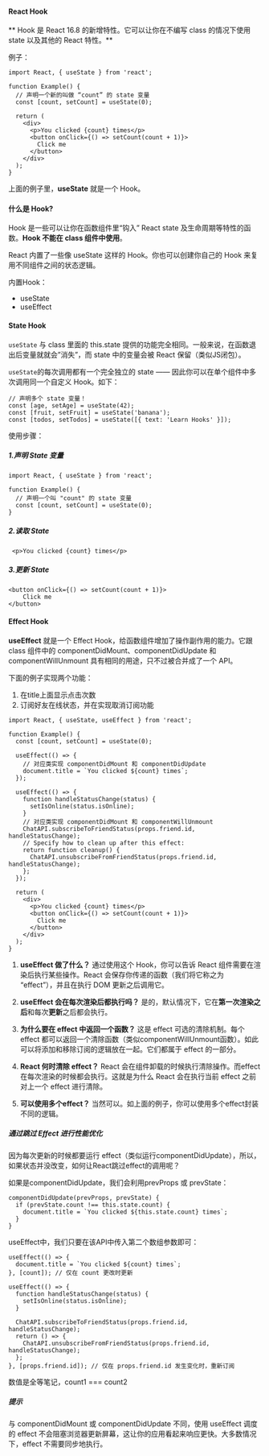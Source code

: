 #### React Hook

** Hook 是 React 16.8 的新增特性。它可以让你在不编写 class 的情况下使用 state 以及其他的 React 特性。**

例子：
```
import React, { useState } from 'react';

function Example() {
  // 声明一个新的叫做 “count” 的 state 变量
  const [count, setCount] = useState(0);

  return (
    <div>
      <p>You clicked {count} times</p>
      <button onClick={() => setCount(count + 1)}>
        Click me
      </button>
    </div>
  );
}
```

上面的例子里，**useState** 就是一个 Hook。

#### 什么是 Hook?

Hook 是一些可以让你在函数组件里“钩入” React state 及生命周期等特性的函数。**Hook 不能在 class 组件中使用**。

React 内置了一些像 useState 这样的 Hook。你也可以创建你自己的 Hook 来复用不同组件之间的状态逻辑。

内置Hook：

* useState
* useEffect

#### State Hook

`useState` 与 class 里面的 this.state 提供的功能完全相同。一般来说，在函数退出后变量就就会”消失”，而 state 中的变量会被 React 保留（类似JS闭包）。

`useState`的每次调用都有一个完全独立的 state —— 因此你可以在单个组件中多次调用同一个自定义 Hook。如下：

```
// 声明多个 state 变量！
const [age, setAge] = useState(42);
const [fruit, setFruit] = useState('banana');
const [todos, setTodos] = useState([{ text: 'Learn Hooks' }]);
```

使用步骤：

##### 1.声明 State 变量

```
import React, { useState } from 'react';

function Example() {
  // 声明一个叫 "count" 的 state 变量
  const [count, setCount] = useState(0);
} 
```

##### 2.读取 State

```
 <p>You clicked {count} times</p>
```

##### 3.更新 State
```
<button onClick={() => setCount(count + 1)}>
    Click me
</button>
```
#### Effect Hook

**useEffect** 就是一个 Effect Hook，给函数组件增加了操作副作用的能力。它跟 class 组件中的 componentDidMount、componentDidUpdate 和 componentWillUnmount 具有相同的用途，只不过被合并成了一个 API。

下面的例子实现两个功能：
1. 在title上面显示点击次数
2. 订阅好友在线状态，并在实现取消订阅功能

```
import React, { useState, useEffect } from 'react';

function Example() {
  const [count, setCount] = useState(0);

  useEffect(() => {
    // 对应类实现 componentDidMount 和 componentDidUpdate
    document.title = `You clicked ${count} times`;
  });

  useEffect(() => {
    function handleStatusChange(status) {
      setIsOnline(status.isOnline);
    }
    // 对应类实现 componentDidMount 和 componentWillUnmount
    ChatAPI.subscribeToFriendStatus(props.friend.id, handleStatusChange);
    // Specify how to clean up after this effect:
    return function cleanup() {
      ChatAPI.unsubscribeFromFriendStatus(props.friend.id, handleStatusChange);
    };
  });

  return (
    <div>
      <p>You clicked {count} times</p>
      <button onClick={() => setCount(count + 1)}>
        Click me
      </button>
    </div>
  );
}
```

1. **useEffect 做了什么？** 通过使用这个 Hook，你可以告诉 React 组件需要在渲染后执行某些操作。React 会保存你传递的函数（我们将它称之为 “effect”），并且在执行 DOM 更新之后调用它。

2. **useEffect 会在每次渲染后都执行吗？** 是的，默认情况下，它在**第一次渲染之后**和每次**更新**之后都会执行。

3. **为什么要在 effect 中返回一个函数？** 这是 effect 可选的清除机制。每个 effect 都可以返回一个清除函数（类似componentWillUnmount函数）。如此可以将添加和移除订阅的逻辑放在一起。它们都属于 effect 的一部分。

4. **React 何时清除 effect？** React 会在组件卸载的时候执行清除操作。而effect 在每次渲染的时候都会执行。这就是为什么 React 会在执行当前 effect 之前对上一个 effect 进行清除。

5. **可以使用多个effect？** 当然可以。如上面的例子，你可以使用多个effect封装不同的逻辑。

##### 通过跳过 Effect 进行性能优化

因为每次更新的时候都要运行 effect（类似运行componentDidUpdate），所以，如果状态并没改变，如何让React跳过effect的调用呢？

如果是componentDidUpdate，我们会利用prevProps 或 prevState：

```
componentDidUpdate(prevProps, prevState) {
  if (prevState.count !== this.state.count) {
    document.title = `You clicked ${this.state.count} times`;
  }
}
```
useEffect中，我们只要在该API中传入第二个数组参数即可：

```
useEffect(() => {
  document.title = `You clicked ${count} times`;
}, [count]); // 仅在 count 更改时更新

useEffect(() => {
  function handleStatusChange(status) {
    setIsOnline(status.isOnline);
  }

  ChatAPI.subscribeToFriendStatus(props.friend.id, handleStatusChange);
  return () => {
    ChatAPI.unsubscribeFromFriendStatus(props.friend.id, handleStatusChange);
  };
}, [props.friend.id]); // 仅在 props.friend.id 发生变化时，重新订阅
```

数值是全等笔记，count1 === count2

##### 提示

与 componentDidMount 或 componentDidUpdate 不同，使用 useEffect 调度的 effect 不会阻塞浏览器更新屏幕，这让你的应用看起来响应更快。大多数情况下，effect 不需要同步地执行。

